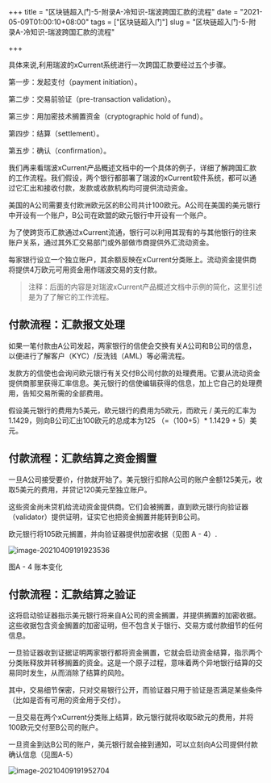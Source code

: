 +++
title = "区块链超入门-5-附录A-冷知识-瑞波跨国汇款的流程"
date = "2021-05-09T01:00:10+08:00"
tags = ["区块链超入门"]
slug = "区块链超入门-5-附录A-冷知识-瑞波跨国汇款的流程"

+++

具体来说,利用瑞波的xCurrent系统进行一次跨国汇款要经过五个步骤。

第一步：发起支付（payment initiation）。

第二步：交易前验证（pre-transaction validation）。

第三步：用加密技术搁置资金（cryptographic hold of fund）。

第四步：结算（settlement）。

第五步：确认（confirmation）。

我们再来看瑞波xCurrent产品概述文档中的一个具体的例子，详细了解跨国汇款的工作流程。我们假设，两个银行都部署了瑞波的xCurrent软件系统，都可以通过它汇出和接收付款，发款或收款机构均可提供流动资金。

美国的A公司需要支付欧洲欧元区的B公司共计100欧元。A公司在美国的美元银行中开设有一个账户，B公司在欧盟的欧元银行中开设有一个账户。

为了使跨货币汇款通过xCurrent流通，银行可以利用其现有的与其他银行的往来账户关系，通过其外汇交易部门或外部做市商提供外汇流动资金。

每家银行设立一个独立账户，其余额反映在xCurrent分类账上。流动资金提供商将提供4万欧元可用资金用作瑞波交易的支付款。

> 注释：后面的内容是对瑞波xCurrent产品概述文档中示例的简化，这里引述是为了了解它的工作流程。

## 付款流程：汇款报文处理

如果一笔付款由A公司发起，两家银行的信使会交换有关A公司和B公司的信息，以便进行了解客户（KYC）/反洗钱（AML）等必需流程。

发款方的信使也会询问欧元银行有关交付B公司付款的处理费用。它要从流动资金提供商那里获得汇率信息。美元银行的信使编辑获得的信息，加上它自己的处理费用，告知交易所需的全部费用。

假设美元银行的费用为5美元，欧元银行的费用为5欧元，而欧元 / 美元的汇率为1.1429，则向B公司汇出100欧元的总成本为125 （=（100+5）* 1.1429 + 5）美元。

## 付款流程：汇款结算之资金搁置

一旦A公司接受要价，付款就开始了。美元银行扣除A公司的账户金额125美元，收取5美元的费用，并贷记120美元至独立账户。

这些资金尚未贷机给流动资金提供商。它们会被搁置，直到欧元银行向验证器（validator）提供证明，证实它也把资金搁置并能转到B公司。

欧元银行将105欧元搁置，并向验证器提供加密收据（见图 A - 4）.

![image-20210409191923536](C:\Users\jiaoj\Desktop\current\rorrim\static\images\image-20210409191923536.png)

图A - 4 账本变化

## 付款流程：汇款结算之验证

这将启动验证器指示美元银行将来自A公司的资金搁置，并提供搁置的加密收据。这些收据包含资金搁置的加密证明，但不包含关于银行、交易方或付款细节的任何信息。

一旦验证器收到证据证明两家银行都将资金搁置，它就会启动资金结算，指示两个分类账释放并转移搁置的资金。这是一个原子过程，意味着两个异地银行结算的交易同时发生，从而消除了结算的风险。

其中，交易细节保密，只对交易银行公开，而验证器只用于验证是否满足某些条件（比如是否有可用的资金用于交付）。

一旦交易在两个xCurrent分类账上结算，欧元银行就将收取5欧元的费用，并将100欧元交付至B公司的账户。

一旦资金到达B公司的账户，美元银行就会接到通知，可以立刻向A公司提供付款确认信息（见图A-5）

![image-20210409191952704](C:\Users\jiaoj\Desktop\current\rorrim\static\images\image-20210409191952704.png)

